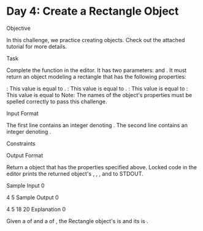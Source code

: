 # Day 4: Create a Rectangle Object

Objective

In this challenge, we practice creating objects. Check out the attached tutorial for more details.

Task

Complete the function in the editor. It has two parameters:  and . It must return an object modeling a rectangle that has the following properties:

: This value is equal to .
: This value is equal to .
: This value is equal to 
: This value is equal to 
Note: The names of the object's properties must be spelled correctly to pass this challenge.

Input Format

The first line contains an integer denoting .
The second line contains an integer denoting .

Constraints

Output Format

Return a object that has the properties specified above. Locked code in the editor prints the returned object's , , , and  to STDOUT.

Sample Input 0

4
5
Sample Output 0

4
5
18
20
Explanation 0

Given a  of  and a  of , the Rectangle object's  is  and its  is .


#
